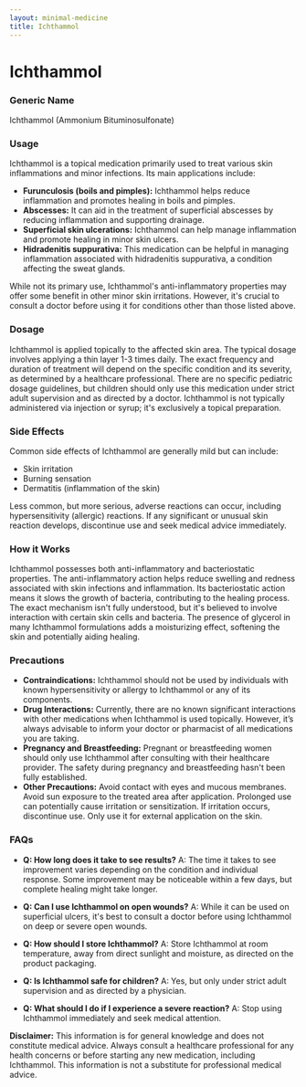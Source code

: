 ```yaml
---
layout: minimal-medicine
title: Ichthammol
---
```


# Ichthammol
### Generic Name
Ichthammol (Ammonium Bituminosulfonate)

### Usage

Ichthammol is a topical medication primarily used to treat various skin inflammations and minor infections.  Its main applications include:

* **Furunculosis (boils and pimples):** Ichthammol helps reduce inflammation and promotes healing in boils and pimples.
* **Abscesses:** It can aid in the treatment of superficial abscesses by reducing inflammation and supporting drainage.
* **Superficial skin ulcerations:** Ichthammol can help manage inflammation and promote healing in minor skin ulcers.
* **Hidradenitis suppurativa:** This medication can be helpful in managing inflammation associated with hidradenitis suppurativa, a condition affecting the sweat glands.


While not its primary use, Ichthammol's anti-inflammatory properties may offer some benefit in other minor skin irritations. However, it's crucial to consult a doctor before using it for conditions other than those listed above.

### Dosage

Ichthammol is applied topically to the affected skin area.  The typical dosage involves applying a thin layer 1-3 times daily.  The exact frequency and duration of treatment will depend on the specific condition and its severity, as determined by a healthcare professional.  There are no specific pediatric dosage guidelines, but children should only use this medication under strict adult supervision and as directed by a doctor.  Ichthammol is not typically administered via injection or syrup; it's exclusively a topical preparation.


### Side Effects

Common side effects of Ichthammol are generally mild but can include:

* Skin irritation
* Burning sensation
* Dermatitis (inflammation of the skin)

Less common, but more serious, adverse reactions can occur, including hypersensitivity (allergic) reactions.  If any significant or unusual skin reaction develops, discontinue use and seek medical advice immediately.

### How it Works

Ichthammol possesses both anti-inflammatory and bacteriostatic properties.  The anti-inflammatory action helps reduce swelling and redness associated with skin infections and inflammation. Its bacteriostatic action means it slows the growth of bacteria, contributing to the healing process.  The exact mechanism isn't fully understood, but it's believed to involve interaction with certain skin cells and bacteria.  The presence of glycerol in many Ichthammol formulations adds a moisturizing effect, softening the skin and potentially aiding healing.

### Precautions

* **Contraindications:** Ichthammol should not be used by individuals with known hypersensitivity or allergy to Ichthammol or any of its components.
* **Drug Interactions:**  Currently, there are no known significant interactions with other medications when Ichthammol is used topically. However, it’s always advisable to inform your doctor or pharmacist of all medications you are taking.
* **Pregnancy and Breastfeeding:**  Pregnant or breastfeeding women should only use Ichthammol after consulting with their healthcare provider.  The safety during pregnancy and breastfeeding hasn't been fully established.
* **Other Precautions:**  Avoid contact with eyes and mucous membranes. Avoid sun exposure to the treated area after application. Prolonged use can potentially cause irritation or sensitization. If irritation occurs, discontinue use.  Only use it for external application on the skin.


### FAQs

* **Q: How long does it take to see results?** A: The time it takes to see improvement varies depending on the condition and individual response.  Some improvement may be noticeable within a few days, but complete healing might take longer.

* **Q: Can I use Ichthammol on open wounds?** A:  While it can be used on superficial ulcers, it's best to consult a doctor before using Ichthammol on deep or severe open wounds.

* **Q: How should I store Ichthammol?** A: Store Ichthammol at room temperature, away from direct sunlight and moisture, as directed on the product packaging.

* **Q: Is Ichthammol safe for children?** A:  Yes, but only under strict adult supervision and as directed by a physician.

* **Q: What should I do if I experience a severe reaction?** A: Stop using Ichthammol immediately and seek medical attention.


**Disclaimer:** This information is for general knowledge and does not constitute medical advice.  Always consult a healthcare professional for any health concerns or before starting any new medication, including Ichthammol.  This information is not a substitute for professional medical advice.
